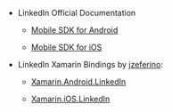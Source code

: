 - LinkedIn Official Documentation

    - [Mobile SDK for Android](https://developer.linkedin.com/docs/android-sdk)
    
    - [Mobile SDK for iOS](https://developer.linkedin.com/docs/ios-sdk)
    
- LinkedIn Xamarin Bindings by [jzeferino](https://github.com/jzeferino):

    - [Xamarin.Android.LinkedIn](https://www.nuget.org/packages/Xamarin.Android.LinkedIn/)
    
    - [Xamarin.iOS.LinkedIn](https://www.nuget.org/packages/Xamarin.Android.LinkedIn/)
